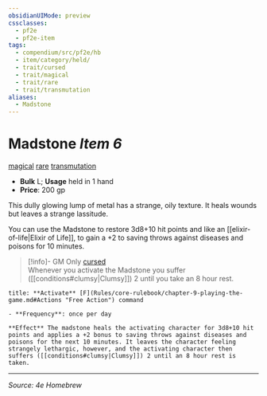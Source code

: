 ```yaml
---
obsidianUIMode: preview
cssclasses:
  - pf2e
  - pf2e-item
tags:
  - compendium/src/pf2e/hb
  - item/category/held/
  - trait/cursed
  - trait/magical
  - trait/rare
  - trait/transmutation
aliases:
  - Madstone
---
```

# Madstone *Item 6*  
[magical](magical.md)  [rare](rare.md)  [transmutation](necromancy.md)  

- **Bulk** L; **Usage** held in 1 hand
- **Price**: 200 gp

This dully glowing lump of metal has a strange, oily texture. It heals wounds but leaves a strange lassitude.

You can use the Madstone to restore 3d8+10 hit points and like an [[elixir-of-life|Elixir of Life]], to gain a +2 to saving throws against diseases and poisons for 10 minutes.

> [!info]- GM Only
> [cursed](cursed-gmg.md)  
> Whenever you activate the Madstone you suffer ([[conditions#clumsy|Clumsy]]) 2 until you take an 8 hour rest.

```ad-embed-ability
title: **Activate** [F](Rules/core-rulebook/chapter-9-playing-the-game.md#Actions "Free Action") command

- **Frequency**: once per day

**Effect** The madstone heals the activating character for 3d8+10 hit points and applies a +2 bonus to saving throws against diseases and poisons for the next 10 minutes. It leaves the character feeling strangely lethargic, however, and the activating character then suffers ([[conditions#clumsy|Clumsy]]) 2 until an 8 hour rest is taken.
```

---
*Source: 4e Homebrew*